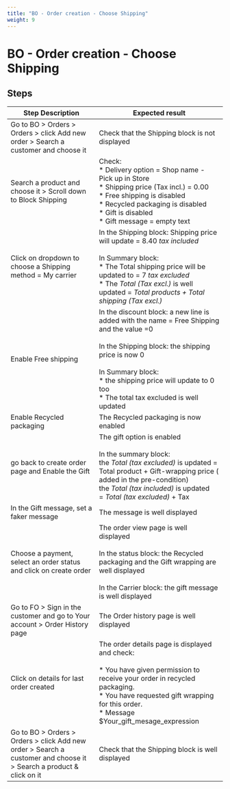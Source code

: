 ```yaml
---
title: "BO - Order creation - Choose Shipping"
weight: 9
---
```


# BO - Order creation - Choose Shipping
## Steps
| Step Description | Expected result |
| ----- | ----- |
| Go to BO > Orders > Orders > click Add new order > Search a customer and choose it | Check that the Shipping block is not displayed |
| Search a product and choose it > Scroll down to Block Shipping | Check:<br> * Delivery option = Shop name - Pick up in Store<br> * Shipping price (Tax incl.) = 0.00<br> * Free shipping is disabled<br> * Recycled packaging is disabled<br> * Gift is disabled<br> * Gift message = empty text |
| Click on dropdown to choose a Shipping method = My carrier | In the Shipping block: Shipping price will update = 8.40 *tax included*<br><br>In Summary block:<br> * The Total shipping price will be updated to = 7 *tax excluded*<br> * The *Total (Tax excl.)* is well updated = *Total products + Total shipping (Tax excl.)* |
| Enable Free shipping | In the discount block: a new line is added with the name = Free Shipping and the value =0<br><br>In the Shipping block: the shipping price is now 0<br><br>In Summary block:<br> * the shipping price will update to 0 too<br> * The total tax excluded is well updated |
| Enable Recycled packaging | The Recycled packaging is now enabled |
| go back to create order page and Enable the Gift | The gift option is enabled<br><br>In the summary block:<br> the *Total (tax excluded)* is updated =  Total product + Gift-wrapping price ( added in the pre-condition)<br> the *Total (tax included)* is updated = *Total (tax excluded)* + Tax |
| In the Gift message, set a faker message | The message is well displayed |
| Choose a payment, select an order status and click on create order | The order view page is well displayed<br><br>In the status block: the Recycled packaging and the Gift wrapping are well displayed<br><br>In the Carrier block: the gift message is well displayed |
| Go to FO > Sign in the customer and go to Your account > Order History page | The Order history page is well displayed |
| Click on details for last order created | The order details page is displayed and check:<br><br>* You have given permission to receive your order in recycled packaging.<br>* You have requested gift wrapping for this order.<br>* Message $Your_gift_mesage_expression |
| Go to BO > Orders > Orders > click Add new order > Search a customer and choose it > Search a product & click on it | Check that the Shipping block is well displayed |
